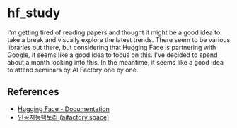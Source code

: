 # hf_study

I'm getting tired of reading papers and thought it might be a good idea to take a break and visually explore the latest trends. There seem to be various libraries out there, but considering that Hugging Face is partnering with Google, it seems like a good idea to focus on this. I've decided to spend about a month looking into this. In the meantime, it seems like a good idea to attend seminars by AI Factory one by one.


## References

- [Hugging Face - Documentation](https://huggingface.co/docs)
- [인공지능팩토리 (aifactory.space)](https://aifactory.space/learning)
